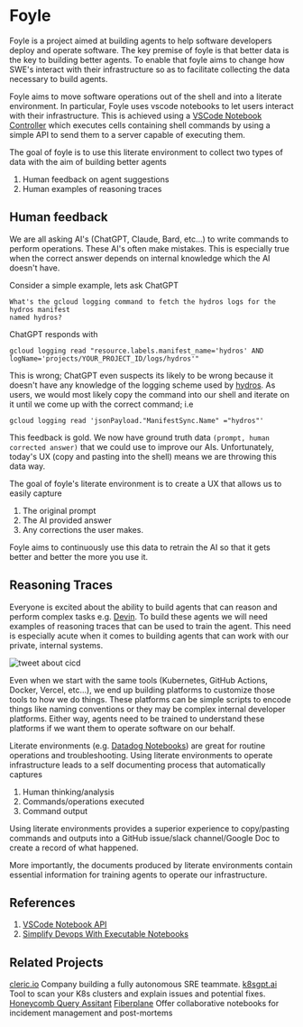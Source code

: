 # Foyle

Foyle is a project aimed at building agents to help software developers
deploy and operate software. The key premise of foyle is that better data
is the key to building better agents. To enable that foyle aims to change
how SWE's interact with their infrastructure so as to facilitate collecting
the data necessary to build agents.

Foyle aims to move software operations out of the shell and into a literate
environment. In particular, Foyle uses vscode notebooks to let users 
interact with their infrastructure. This is achieved using a [VSCode Notebook Controller](https://code.visualstudio.com/api/extension-guides/notebook#controller) which executes cells 
containing shell commands by using a simple API to send them to a server capable of executing them.

The goal of foyle is to use this literate environment to collect two types of data
with the aim of building better agents

1. Human feedback on agent suggestions
1. Human examples of reasoning traces

## Human feedback

We are all asking AI's (ChatGPT, Claude, Bard, etc...) to write commands to perform
operations. These AI's often make mistakes. This is especially true when the correct answer depends on internal 
knowledge which the AI doesn't have.

Consider a simple example, lets ask ChatGPT

```
What's the gcloud logging command to fetch the hydros logs for the hydros manifest
named hydros?
```

ChatGPT responds with 

```
gcloud logging read "resource.labels.manifest_name='hydros' AND logName='projects/YOUR_PROJECT_ID/logs/hydros'"
```

This is wrong; ChatGPT even suspects its likely to be wrong because it doesn't have any knowledge of the logging scheme 
used by [hydros](https://github.com/jlewi/hydros). As users, we would most likely copy the command into our shell and iterate on it until we come 
up with the correct command; i.e

```
gcloud logging read 'jsonPayload."ManifestSync.Name" ="hydros"'
```

This feedback is gold. We now have ground truth data `(prompt, human corrected answer)` that we could use to improve 
our AIs. Unfortunately, today's UX (copy and pasting into the shell) means we are throwing this data way.

The goal of foyle's literate environment is to create a UX that allows us to easily capture

1. The original prompt
1. The AI provided answer
1. Any corrections the user makes.

Foyle aims to continuously use this data to retrain the AI so that it gets better and better the more you use it.

## Reasoning Traces

Everyone is excited about the ability to build agents that can reason and perform complex tasks e.g. [Devin](https://www.cognition-labs.com/introducing-devin).
To build these agents we will need examples of reasoning traces that can be used to train the agent. This need is 
especially acute when it comes to building agents that can work with our private, internal systems.

![tweet about cicd](images/cicdtweet.png)

Even when we start with the same tools (Kubernetes, GitHub Actions, Docker, Vercel, etc...), we end up building 
platforms to customize those tools to how we do things. These platforms can be simple scripts to encode things like 
naming conventions or they may be complex internal developer platforms. Either way,
agents need to be trained to understand these platforms if we want them to operate software on our behalf.

Literate environments (e.g. [Datadog Notebooks](https://docs.datadoghq.com/notebooks/)) are great for routine operations and troubleshooting.
Using literate environments to operate infrastructure leads to a self documenting process that automatically captures

1. Human thinking/analysis
1. Commands/operations executed
1. Command output

Using literate environments provides a superior experience to copy/pasting commands and outputs into a GitHub 
issue/slack channel/Google Doc to create a record of what happened.

More importantly, the documents produced by literate environments contain essential information for training agents to
operate our infrastructure.


<!-- ## How you can help 

TODO(jeremy): We should ask people try it out but first we need it to be working enough 
for people to try out.
-->

## References

1. [VSCode Notebook API](https://code.visualstudio.com/api/extension-guides/notebook)
1. [Simplify Devops With Executable Notebooks](https://docs.google.com/presentation/d/1AmztNiX0K17RXwoidamC8BcjmgSp6CFZd26zZEIwN-8/edit#slide=id.p)

## Related Projects

[cleric.io](https://cleric.io/) Company building a fully autonomous SRE teammate.
[k8sgpt.ai](https://k8sgpt.ai/) Tool to scan your K8s clusters and explain issues and potential fixes.
[Honeycomb Query Assitant](https://www.honeycomb.io/blog/introducing-query-assistant)
[Fiberplane](https://docs.fiberplane.com/docs/notebooks) Offer collaborative notebooks for incidement management and post-mortems
